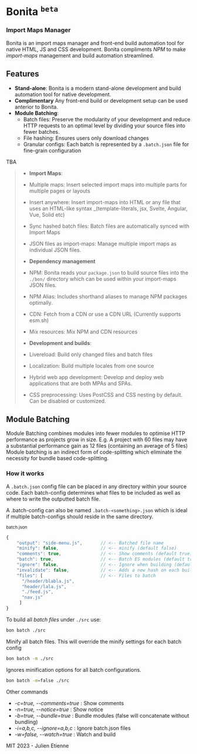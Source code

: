 # Bonita <sup>`beta`</sup>
### Import Maps Manager

Bonita is an import maps manager and front-end build automation tool for native HTML, JS and CSS development.
Bonita compliments _NPM_ to make _import-maps_ management and build automation streamlined.

## Features
- **Stand-alone**: Bonita is a modern stand-alone development and build automation tool for native development.
- **Complimentary** Any front-end build or development setup can be used anterior to Bonita.
- **Module Batching**: 
  - Batch files: Preserve the modularity of your development and reduce HTTP requests to an optimal level by dividing your source files into fewer batches.
  - File hashing: Ensures users only download changes
  - Granular configs: Each batch is represented by a `.batch.json` file for fine-grain configuration

TBA
> - **Import Maps**: 
>  - Multiple maps: Insert selected import maps into multiple parts for multiple pages or layouts
>  - Insert anywhere: Insert import-maps into HTML or any file that uses an HTML-like syntax _(template-literals, jsx, Svelte, Angular, Vue, Solid etc) 
>  - Sync hashed batch files: Batch files are automatically synced with Import Maps
>  - JSON files as import-maps: Manage multiple import maps as individual JSON files.
>  
> - **Dependency management**
>  - NPM: Bonita reads your `package.json` to build source files into the `./bon/` directory which can be used within your import-maps JSON files.
>  - NPM Alias: Includes shorthand aliases to manage NPM packages optimally.
>  - CDN: Fetch from a CDN or use a CDN URL (Currently supports esm.sh) 
>  - Mix resources: Mix NPM and CDN resources
>
> - **Development and builds**: 
>  - Livereload: Build only changed files and batch files
>  - Localization: Build multiple locales from one source
>  - Hybrid web app development: Develop and deploy web applications that are both MPAs and SPAs.
>  - CSS preprocessing: Uses PostCSS and CSS nesting by default. Can be disabled or customized.

## Module Batching
Module Batching combines modules into fewer modules to optimise HTTP performance as projects grow in size.
E.g. A project with 60 files may have a substantial performance gain as 12 files (containing an average of 5 files)
Module batching is an indirect form of code-splitting which eliminate the necessity for bundle based code-splitting.

### How it works
A `.batch.json` config file can be placed in any directory within your source code. Each batch-config determines what files to be included as well as where to write the outputted batch file.

A .batch-config can also be named `.batch-<something>.json` which is ideal if multiple batch-configs should reside in the same directory. 

<sub>batch.json</sub>
```javascript
{
    "output": "side-menu.js",       // <-- Batched file name
    "minify": false,                // <-- minify (default false)
    "comments": true,               // <-- Show comments (default true)
    "batch": true,                  // <-- Batch ES modules (default true, false will concatenate only)
    "ignore": false,                // <-- Ignore when building (default false)
    "invalidate": false,            // <-- Adds a new hash on each build `parseInt((Date.now() + '').substr(4)).toString(36)`  -e9hych.js
    "files": [                      // <-- Files to batch
      "/header/blabla.js",
      "header/lala.js",
      "./feed.js",
      "nav.js"
     ]
}
```
To build all _batch files_ under `./src` use:

```bash
bon batch ./src
```

Minify all batch files. This will override the minify settings for each batch config

```bash
bon batch -m ./src
```

Ignores minification options for all batch configurations. 

```bash
bon batch -m=false ./src
```
Other commands 
- _-c=true, --comments=true_  : Show comments
- _-n=true, --notice=true_    : Show notice
- _-b=true, --bundle=true_    : Bundle modules (false will concatenate without bundling)
- _-i=a,b,c, --ignore=a,b,c_  : Ignore batch.json files
- _-w=false, --watch=true_    : Watch and build


MIT 2023 - Julien Etienne 
